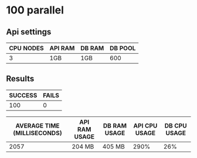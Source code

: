 # 100 parallel

## Api settings

| CPU NODES | API RAM | DB RAM | DB POOL |
| --------- | ------- | ------ | ------- |
| 3         | 1GB     | 1GB    | 600     |

## Results

| SUCCESS | FAILS |
| ------- | ----- |
| 100     | 0     |

| AVERAGE TIME (MILLISECONDS) | API RAM USAGE | DB RAM USAGE | API CPU USAGE | DB CPU USAGE |
| --------------------------- | ------------- | ------------ | ------------- | ------------ |
| 2057                        | 204 MB        | 405 MB       | 290%          | 26%          |
